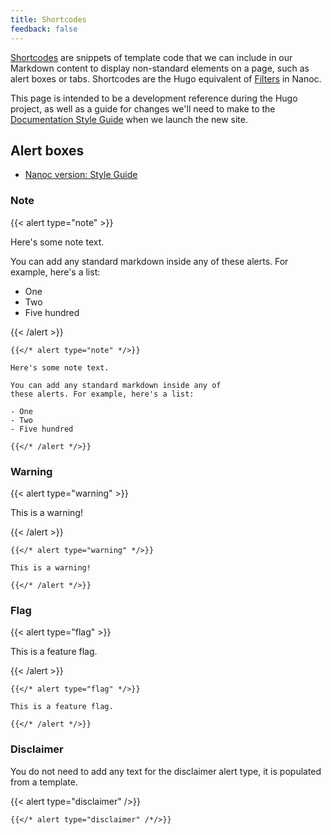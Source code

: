 ```yaml
---
title: Shortcodes
feedback: false
---
```


[Shortcodes](https://gohugo.io/content-management/shortcodes/)
are snippets of template code that we can include in our Markdown
content to display non-standard elements on a page, such as alert
boxes or tabs. Shortcodes are the Hugo equivalent of
[Filters](https://nanoc.app/doc/filters/) in Nanoc.

This page is intended to be a development reference during
the Hugo project, as well as a guide for changes we'll need to
make to the [Documentation Style Guide](https://docs.gitlab.com/ee/development/documentation/styleguide)
when we launch the new site.

## Alert boxes

- [Nanoc version: Style Guide](https://docs.gitlab.com/ee/development/documentation/styleguide/#alert-boxes)

### Note

{{< alert type="note" >}}

Here's some note text.

You can add any standard markdown inside any of
these alerts. For example, here's a list:

- One
- Two
- Five hundred

{{< /alert >}}

```text
{{</* alert type="note" */>}}

Here's some note text.

You can add any standard markdown inside any of
these alerts. For example, here's a list:

- One
- Two
- Five hundred

{{</* /alert */>}}
```

### Warning

{{< alert type="warning" >}}

This is a warning!

{{< /alert >}}

```text
{{</* alert type="warning" */>}}

This is a warning!

{{</* /alert */>}}
```

### Flag

{{< alert type="flag" >}}

This is a feature flag.

{{< /alert >}}

```text
{{</* alert type="flag" */>}}

This is a feature flag.

{{</* /alert */>}}
```

### Disclaimer

You do not need to add any text for the disclaimer alert type, it is populated from a template.

{{< alert type="disclaimer" />}}

```text
{{</* alert type="disclaimer" /*/>}}
```
